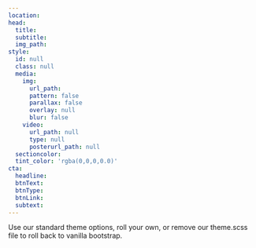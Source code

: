 ```yaml
---
location:
head:
  title:
  subtitle:
  img_path:
style:
  id: null
  class: null
  media:
    img:
      url_path:
      pattern: false
      parallax: false
      overlay: null
      blur: false
    video:
      url_path: null
      type: null  
      posterurl_path: null  
  sectioncolor:
  tint_color: 'rgba(0,0,0,0.0)'  
cta:
  headline:
  btnText:
  btnType:
  btnLink:
  subtext:
---
```


Use our standard theme options, roll your own, or remove our theme.scss file to roll back to vanilla bootstrap.

